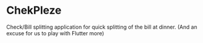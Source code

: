 # ChekPleze
Check/Bill splitting application for quick splitting of the bill at dinner. (And an excuse for us to play with Flutter more)
